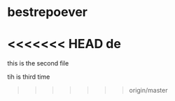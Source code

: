 # bestrepoever


<<<<<<< HEAD
de
=======


this is the second file

tih is third time
>>>>>>> origin/master
